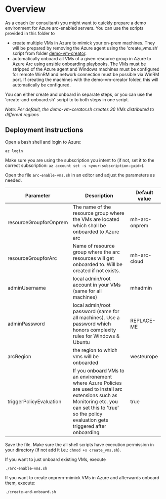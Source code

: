 # Overview
As a coach (or consultant) you might want to quickly prepare a demo environment for Azure arc-enabled servers. You can use the scripts provided in this folder to
- create multiple VMs in Azure to mimick your on-prem machines. They will be prepared by removing the Azure agent using the 'create_vms.sh' script from folder [demo-vm-creator](../demo-vm-creator/).
- automatically onboard all VMs of a given resource group in Azure to Azure Arc using ansible onboarding playbooks. The VMs must be stripped of the Azure agent and Windows machines must be configured for remote WinRM and network connection must be possible via WinRM port. If creating the machines with the demo-vm-creator folder, this will automatically be configured. 

You can either create and onboard in separate steps, or you can use the 'create-and-onboard.sh' script to to both steps in one script.

*Note: Per default, the demo-vm-cerator.sh creates 30 VMs distributed to different regions*

## Deployment instructions
Open a bash shell and login to Azure:
```shell
az login
```
Make sure you are using the subscription you intent to (if not, set it to the correct subscription: ```az account set -s <your-subscription-guid>```).

Open the file ```arc-enable-vms.sh``` in an editor and adjust the parameters as needed.

|Parameter        |Description    |Default value    |
|-----------------           |---------------|------------|
|resourceGroupforOnprem      |The name of the resource group where the VMs are located which shall be onboarded to Azure arc     |mh-arc-onprem|
|resourceGroupforArc         |Name of resource group where the arc resources will get onboarded to. Will be created if not exists. |mh-arc-cloud|
|adminUsername          |local admin/root account in your VMs (same for all machines)|mhadmin|
|adminPassword          |local admin/root password (same for all machines). Use a password which honors complexity rules for Windows & Ubuntu|REPLACE-ME|
|arcRegion |the region to which vms will be onboarded | westeurope |
|triggerPolicyEvaluation                |If you onboard VMs to an environement where Azure Policies are used to install arc extensions such as Monitoring etc. you can set this to 'true' so the policy evaluation gets triggered after onboarding | true |

Save the file. Make sure the all shell scripts have execution permission in your directory (if not add it i.e.: ```chmod +x create_vms.sh```).

If you want to just onboard existing VMs, execute 
```shell
./arc-enable-vms.sh
```

If you want to create onprem-mimick VMs in Azure and afterwards onboard them, execute:
```shell
./create-and-onboard.sh
```

